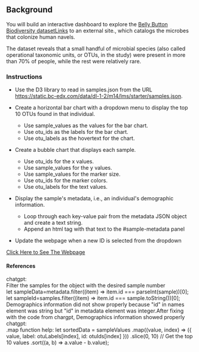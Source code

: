 ## Background
You will build an interactive dashboard to explore the [Belly Button Biodiversity datasetLinks](https://robdunnlab.com/projects/belly-button-biodiversity) to an external site., which catalogs the microbes that colonize human navels.

The dataset reveals that a small handful of microbial species (also called operational taxonomic units, or OTUs, in the study) were present in more than 70% of people, while the rest were relatively rare.

### Instructions
- Use the D3 library to read in samples.json from the URL https://static.bc-edx.com/data/dl-1-2/m14/lms/starter/samples.json.

- Create a horizontal bar chart with a dropdown menu to display the top 10 OTUs found in that individual.
    - Use sample_values as the values for the bar chart.
    - Use otu_ids as the labels for the bar chart.
    - Use otu_labels as the hovertext for the chart.

- Create a bubble chart that displays each sample.
    - Use otu_ids for the x values.
    - Use sample_values for the y values.
    - Use sample_values for the marker size.
    - Use otu_ids for the marker colors.
    - Use otu_labels for the text values.

- Display the sample's metadata, i.e., an individual's demographic information.
    - Loop through each key-value pair from the metadata JSON object and create a text string.
    - Append an html tag with that text to the #sample-metadata panel

- Update the webpage when a new ID is selected from the dropdown

[Click Here to See The Webpage](https://skythelimitdt.github.io/belly-button-challenge)

#### References
chatgpt: <br>
Filter the samples for the object with the desired sample number <br>
let sampleData=metadata.filter((item) => item.id === parseInt(sample))[0];
    let sampleId=samples.filter((item) => item.id === sample.toString())[0];
Demographics information did not show properly because "id" in names element was string but "id" in metadata element was integer.After fixing with the code from chargpt, Demographics information showed properly
chatgpt: <br>
.map function help:
let sortedData = sampleValues
      .map((value, index) => ({ value, label: otuLabels[index], id: otuIds[index] }))
      .slice(0, 10) // Get the top 10 values
      .sort((a, b) => a.value - b.value);
